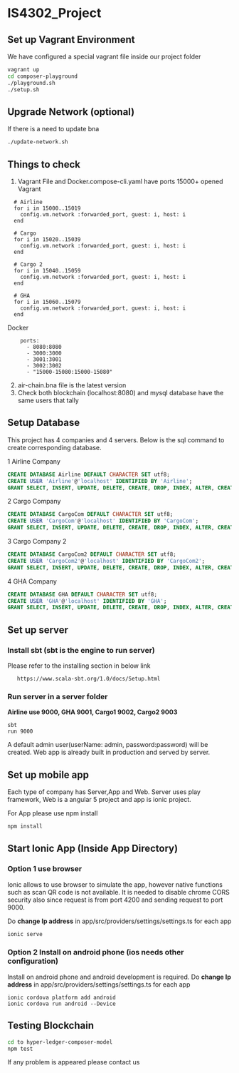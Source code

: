 # IS4302_Project


## Set up Vagrant Environment
We have configured a special vagrant file inside our project folder

```bash
vagrant up
cd composer-playground
./playground.sh
./setup.sh
```

## Upgrade Network (optional)
If there is a need to update bna

```bash
./update-network.sh
```

## Things to check
1. Vagrant File and Docker.compose-cli.yaml have ports 15000+ opened
Vagrant
```
  # Airline
  for i in 15000..15019
    config.vm.network :forwarded_port, guest: i, host: i
  end

  # Cargo
  for i in 15020..15039
    config.vm.network :forwarded_port, guest: i, host: i
  end

  # Cargo 2
  for i in 15040..15059
    config.vm.network :forwarded_port, guest: i, host: i
  end

  # GHA
  for i in 15060..15079
    config.vm.network :forwarded_port, guest: i, host: i
  end
```

Docker
```
    ports:
      - 8080:8080
      - 3000:3000
      - 3001:3001
      - 3002:3002
      - "15000-15080:15000-15080"
```
2. air-chain.bna file is the latest version
3. Check both blockchain (localhost:8080) and mysql database have the same users that tally



## Setup Database
This project has 4 companies and 4 servers. Below is the sql command to create corresponding database.

1 Airline Company
```sql
CREATE DATABASE Airline DEFAULT CHARACTER SET utf8;
CREATE USER 'Airline'@'localhost' IDENTIFIED BY 'Airline';
GRANT SELECT, INSERT, UPDATE, DELETE, CREATE, DROP, INDEX, ALTER, CREATE TEMPORARY TABLES, LOCK TABLES, REFERENCES ON Airline.* TO 'Airline'@'localhost';
```

2 Cargo Company
```sql
CREATE DATABASE CargoCom DEFAULT CHARACTER SET utf8;
CREATE USER 'CargoCom'@'localhost' IDENTIFIED BY 'CargoCom';
GRANT SELECT, INSERT, UPDATE, DELETE, CREATE, DROP, INDEX, ALTER, CREATE TEMPORARY TABLES, LOCK TABLES, REFERENCES ON CargoCom.* TO 'CargoCom'@'localhost';
```

3 Cargo Company 2
```sql
CREATE DATABASE CargoCom2 DEFAULT CHARACTER SET utf8;
CREATE USER 'CargoCom2'@'localhost' IDENTIFIED BY 'CargoCom2';
GRANT SELECT, INSERT, UPDATE, DELETE, CREATE, DROP, INDEX, ALTER, CREATE TEMPORARY TABLES, LOCK TABLES, REFERENCES ON CargoCom2.* TO 'CargoCom2'@'localhost';
```

4 GHA Company
```sql
CREATE DATABASE GHA DEFAULT CHARACTER SET utf8;
CREATE USER 'GHA'@'localhost' IDENTIFIED BY 'GHA';
GRANT SELECT, INSERT, UPDATE, DELETE, CREATE, DROP, INDEX, ALTER, CREATE TEMPORARY TABLES, LOCK TABLES, REFERENCES ON GHA.* TO 'GHA'@'localhost';
```
## Set up server

### Install sbt (sbt is the engine to run server)
Please refer to the installing section in below link
       
       https://www.scala-sbt.org/1.0/docs/Setup.html

### Run server in a server folder

**Airline use 9000, GHA 9001, Cargo1 9002, Cargo2 9003**
    
    sbt
    run 9000
    
A default admin user(userName: admin, password:password) will be created.
Web app is already built in production and served by server.

## Set up mobile app
Each type of company has Server,App and Web. Server uses play framework, Web is a angular 5 project and app is ionic project.

For App please use npm install

```bash
npm install
```

## Start Ionic App (Inside App Directory)

### Option 1 use browser
Ionic allows to use browser to simulate the app, however native functions such as scan QR code is not available.
It is needed to disable chrome CORS security also since request is from port 4200 and sending request to port 9000.

Do **change Ip address** in app/src/providers/settings/settings.ts for each app
```bash
ionic serve
```

### Option 2 Install on android phone (ios needs other configuration)
Install on android phone and android development is required.
Do **change Ip address** in app/src/providers/settings/settings.ts for each app

    
    ionic cordova platform add android
    ionic cordova run android --Device


## Testing Blockchain
```bash
cd to hyper-ledger-composer-model
npm test
```

If any problem is appeared please contact us 